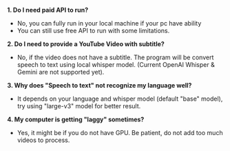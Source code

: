 **1. Do I need paid API to run?**
  - No, you can fully run in your local machine if your pc have ability
  - You can still use free API to run with some limitations.

**2. Do I need to provide a YouTube Video with subtitle?**
  - No, if the video does not have a subtitle. The program will be convert speech to text using local whisper model. (Current OpenAI Whisper & Gemini are not supported yet).

**3. Why does "Speech to text" not recognize my language well?**
  - It depends on your language and whisper model (default "base" model), try using "large-v3" model for better result.

**4. My computer is getting "laggy" sometimes?**
 - Yes, it might be if you do not have GPU. Be patient, do not add too much videos to process.
